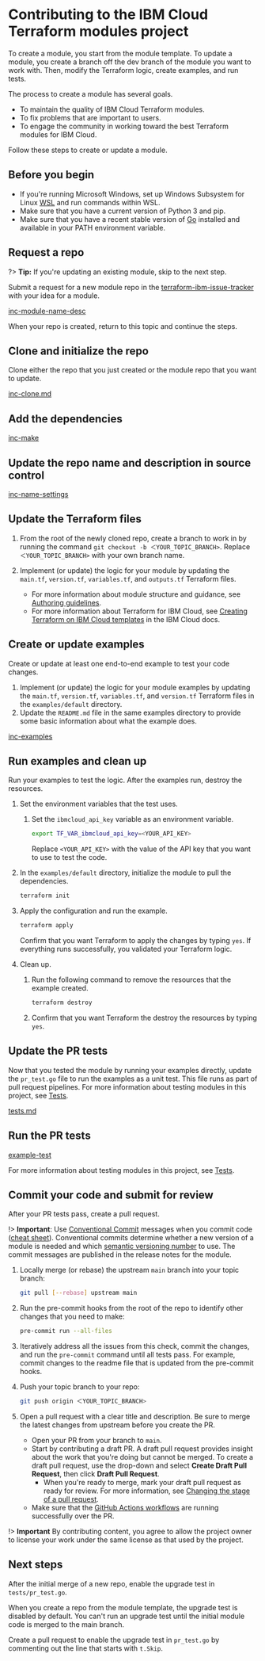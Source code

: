 # Contributing to the IBM Cloud Terraform modules project

To create a module, you start from the module template. To update a module, you create a branch off the dev branch of the module you want to work with. Then, modify the Terraform logic, create examples, and run tests.

The process to create a module has several goals.

- To maintain the quality of IBM Cloud Terraform modules.
- To fix problems that are important to users.
- To engage the community in working toward the best Terraform modules for IBM Cloud.

Follow these steps to create or update a module.

## Before you begin

- If you're running Microsoft Windows, set up Windows Subsystem for Linux [WSL](https://ubuntu.com/wsl) and run commands within WSL.
- Make sure that you have a current version of Python 3 and pip.
- Make sure that you have a recent stable version of [Go](https://go.dev/doc/install) installed and available in your PATH environment variable.

## Request a repo

?> **Tip:** If you're updating an existing module, skip to the next step.

Submit a request for a new module repo in the [terraform-ibm-issue-tracker](https://github.com/terraform-ibm-modules/terraform-ibm-issue-tracker/issues/new/choose) with your idea for a module.

[inc-module-name-desc](inc-module-name-desc.md ':include')

When your repo is created, return to this topic and continue the steps.

## Clone and initialize the repo

Clone either the repo that you just created or the module repo that you want to update.

[inc-clone.md](inc-clone.md ':include')

## Add the dependencies

[inc-make](inc-make.md ':include')

## Update the repo name and description in source control

[inc-name-settings](inc-name-settings.md ':include')

## Update the Terraform files

1.  From the root of the newly cloned repo, create a branch to work in by running the command `git checkout -b ＜YOUR_TOPIC_BRANCH>`. Replace `＜YOUR_TOPIC_BRANCH>` with your own branch name.
1.  Implement (or update) the logic for your module by updating the `main.tf`, `version.tf`, `variables.tf`, and `outputs.tf` Terraform files.

    - For more information about module structure and guidance, see [Authoring guidelines](implementation-guidelines.md).
    - For more information about Terraform for IBM Cloud, see [Creating Terraform on IBM Cloud templates](https://cloud.ibm.com/docs/ibm-cloud-provider-for-terraform?topic=ibm-cloud-provider-for-terraform-create-tf-config) in the IBM Cloud docs.

## Create or update examples

Create or update at least one end-to-end example to test your code changes.

1.  Implement (or update) the logic for your module examples by updating the `main.tf`, `version.tf`, `variables.tf`, and `version.tf` Terraform files in the `examples/default` directory.
1.  Update the `README.md` file in the same examples directory to provide some basic information about what the example does.

[inc-examples](inc-examples.md ':include')

## Run examples and clean up

Run your examples to test the logic. After the examples run, destroy the resources.

1.  Set the environment variables that the test uses.

    1.  Set the `ibmcloud_api_key` variable as an environment variable.

        ```bash
        export TF_VAR_ibmcloud_api_key=<YOUR_API_KEY>
        ```

        Replace `<YOUR_API_KEY>` with the value of the API key that you want to use to test the code.

1.  In the `examples/default` directory, initialize the module to pull the dependencies.

    ```bash
    terraform init
    ```

1.  Apply the configuration and run the example.

    ```bash
    terraform apply
    ```

    Confirm that you want Terraform to apply the changes by typing `yes`. If everything runs successfully, you validated your Terraform logic.

1.  Clean up.

    1.  Run the following command to remove the resources that the example created.

        ```bash
        terraform destroy
        ```

    1.  Confirm that you want Terraform the destroy the resources by typing `yes`.

## Update the PR tests

Now that you tested the module by running your examples directly, update the `pr_test.go` file to run the examples as a unit test. This file runs as part of pull request pipelines. For more information about testing modules in this project, see [Tests](tests.md).

[tests.md](inc-tests-create.md ':include')

## Run the PR tests

[example-test](inc-example-test.md ':include')

For more information about testing modules in this project, see [Tests](tests.md).

## Commit your code and submit for review

After your PR tests pass, create a pull request.

!> **Important**: Use [Conventional Commit](https://www.conventionalcommits.org) messages when you commit code ([cheat sheet](https://cheatography.com/albelop/cheat-sheets/conventional-commits/)). Conventional commits determine whether a new version of a module is needed and which [semantic versioning number](versioning.md) to use. The commit messages are published in the release notes for the module.

1.  Locally merge (or rebase) the upstream `main` branch into your topic branch:

    ```bash
    git pull [--rebase] upstream main
    ```
1.  Run the pre-commit hooks from the root of the repo to identify other changes that you need to make:

    ```bash
    pre-commit run --all-files
    ```

1.  Iteratively address all the issues from this check, commit the changes, and run the `pre-commit` command until all tests pass. For example, commit changes to the readme file that is updated from the pre-commit hooks.
1.  Push your topic branch to your repo:

    ```bash
    git push origin ＜YOUR_TOPIC_BRANCH>
    ```

1.  Open a pull request with a clear title and description. Be sure to merge the latest changes from upstream before you create the PR.

    - Open your PR from your branch to `main`.
    - Start by contributing a draft PR. A draft pull request provides insight about the work that you're doing but cannot be merged. To create a draft pull request, use the drop-down and select **Create Draft Pull Request**, then click **Draft Pull Request**.
        - When you're ready to merge, mark your draft pull request as ready for review. For more information, see [Changing the stage of a pull request](https://docs.github.com/en/pull-requests/collaborating-with-pull-requests/proposing-changes-to-your-work-with-pull-requests/changing-the-stage-of-a-pull-request).
    - Make sure that the [GitHub Actions workflows](gh-actions.md) are running successfully over the PR.

!> **Important** By contributing content, you agree to allow the project owner to license your work under the same license as that used by the project.

## Next steps

After the initial merge of a new repo, enable the upgrade test in `tests/pr_test.go`.

When you create a repo from the module template, the upgrade test is disabled by default. You can't run an upgrade test until the initial module code is merged to the main branch.

Create a pull request to enable the upgrade test in `pr_test.go` by commenting out the line that starts with `t.Skip`.
